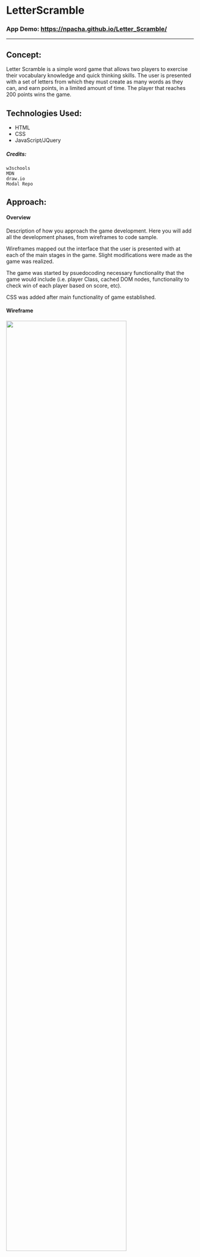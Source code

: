 # LetterScramble

### App Demo: https://npacha.github.io/Letter_Scramble/

---

## Concept:
Letter Scramble is a simple word game that allows two players to exercise their vocabulary knowledge and quick thinking skills. The user is presented with a set of letters from which they must create as many words as they can, and earn points, in a limited amount of time. The player that reaches 200 points wins the game. 

## Technologies Used:

* HTML
* CSS
* JavaScript/JQuery

##### Credits:

    w3schools
    MDN
    draw.io
    Modal Repo

## Approach:

#### Overview
Description of how you approach the game development. Here you will add all the development phases, from wireframes to code sample. 

Wireframes mapped out the interface that the user is presented with at each of the main stages in the game. Slight modifications were made as the game was realized. 

The game was started by psuedocoding necessary functionality that the game would include (i.e. player Class, cached DOM nodes, functionality to check win of each player based on score, etc). 

CSS was added after main functionality of game established. 


#### Wireframe

<img src="https://drive.google.com/file/d/19hwTCefVFSw5KvrF4G_lFvERxRgO3D0B/view?usp=sharing" width="80%" >

Color Pallet:

```
    #5d5174
    #9680a4
    #e2deea
    #545454
    #e4e0dd
    #ffffff
```

#### User stories

As a user..... 
I expect to see instructions for how the game should be played. 
I expect to see a place where I can customize my name as the player, and my opponents name as the second player. 
I expect to clearly see where I need to input the word I create, and be able to press enter instead of clicking button. 
I expect to be able to have some vowels in each mix of letters, to not miss a turn without a word created. 
I expect to be notified who one the game. 
I expect to see my score and my opponenet's score as the game progresses. 
I expect to be able to delete a word in case a word listed is not a real world. 
I expect to be able to play again after the game is over. 

#### Development Plan 

description of your development plan 

* Development Plan  ONE
* Development Plan  Two
* Development Plan  Three 
* Development Plan  Four

#### MVP

* MVP ONE
* MVP Two
* MVP Three 
* MVP Four

#### Stretch goals

* Stretch goals ONE
* Stretch goals Two
* Stretch goals Three 
* Stretch goals Four

## Challenges:

Small description of a challange you faced. 




### App Demo: https://npacha.github.io/Letter_Scramble/


